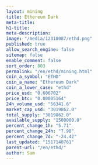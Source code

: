 ```yaml
---
layout: mining
title: Ethereum Dark
meta-title: 
h1-title: 
meta-description: 
image: "/media/12318087/ethd.png"
published: true
allow_search_engine: false
sitemap: false
enable_comment: false
sort_order: 803
permalink: "/en/ethd/mining.html"
coin_a_symbol: "ETHD"
coin_a_name: "Ethereum Dark"
coin_a_lower_case: "ethd"
price_usd: "0.606702"
price_btc: "0.00005164"
24h_volume_usd: "56341.6"
market_cap_usd: "3019862.0"
total_supply: "3019862.0"
available_supply: "1500000.0"
percent_change_1h: "5.71"
percent_change_24h: "7.98"
percent_change_7d: "-24.42"
last_updated: "1517140761"
parent-url: "/en/ethd/"
author: Sam
---
```


